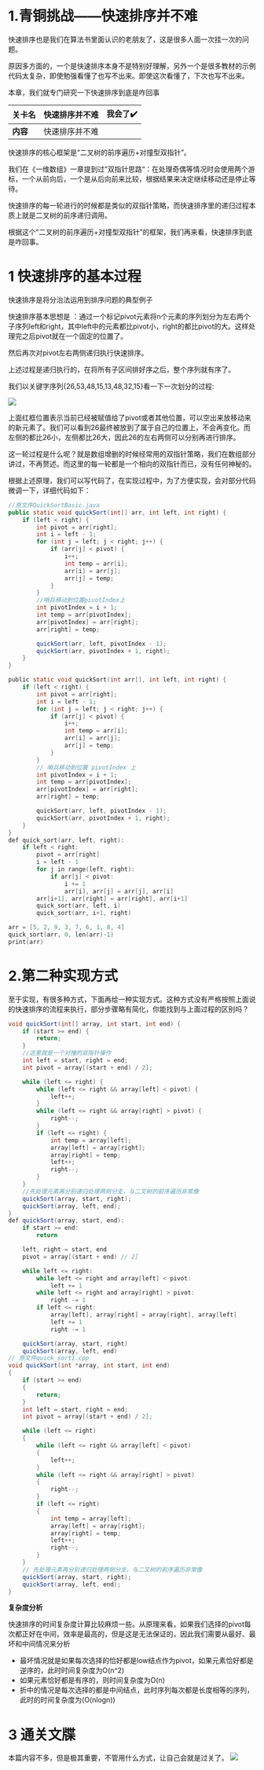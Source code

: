 # 1.青铜挑战——快速排序并不难

快速排序也是我们在算法书里面认识的老朋友了，这是很多人面一次挂一次的问题。

原因多方面的，一个是快速排序本身不是特别好理解，另外一个是很多教材的示例代码太复杂，即使勉强看懂了也写不出来。即使这次看懂了，下次也写不出来。

本章，我们就专门研究一下快速排序到底是咋回事



| **关卡名** | 快速排序并不难 | 我会了✔️ |
| ---------- | -------------- | ------- |
| **内容**   | 快速排序并不难 |         |

快速排序的核心框架是“二叉树的前序遍历+对撞型双指针”。

我们在《一维数组》一章提到过”双指针思路“：在处理奇偶等情况时会使用两个游标，一个从前向后，一个是从后向前来比较，根据结果来决定继续移动还是停止等待。

快速排序的每一轮进行的时候都是类似的双指针策略，而快速排序里的递归过程本质上就是二叉树的前序递归调用。

根据这个“二叉树的前序遍历+对撞型双指针”的框架，我们再来看，快速排序到底是咋回事。

# 1 快速排序的基本过程

快速排序是将分治法运用到排序问题的典型例子

快速排序基本思想是 ：通过一个标记pivot元素将n个元素的序列划分为左右两个子序列left和right，其中left中的元素都比pivot小，right的都比pivot的大。这样处理完之后pivot就在一个固定的位置了。

然后再次对pivot左右两侧递归执行快速排序。

上述过程是递归执行的，在将所有子区间排好序之后，整个序列就有序了。

我们以关键字序列{26,53,48,15,13,48,32,15}看一下一次划分的过程:

![](https://pic.yupi.icu/5563/202311211456382.png)

上面红框位置表示当前已经被赋值给了pivot或者其他位置，可以空出来放移动来的新元素了。我们可以看到26最终被放到了属于自己的位置上，不会再变化。而左侧的都比26小，左侧都比26大，因此26的左右两侧可以分别再进行排序。

这一轮过程是什么呢？就是数组增删的时候经常用的双指针策略，我们在数组部分讲过，不再赘述。而这里的每一轮都是一个相向的双指针而已，没有任何神秘的。

根据上述原理，我们可以写代码了，在实现过程中，为了方便实现，会对部分代码微调一下，详细代码如下：

```java
//原文件QuickSortBasic.java
public static void quickSort(int[] arr, int left, int right) {
    if (left < right) {
        int pivot = arr[right];
        int i = left - 1;
        for (int j = left; j < right; j++) {
            if (arr[j] < pivot) {
                i++;
                int temp = arr[i];
                arr[i] = arr[j];
                arr[j] = temp;
            }
        }
        //哨兵移动到位置pivotIndex上
        int pivotIndex = i + 1;
        int temp = arr[pivotIndex];
        arr[pivotIndex] = arr[right];
        arr[right] = temp;

        quickSort(arr, left, pivotIndex - 1);
        quickSort(arr, pivotIndex + 1, right);
    }
}
```

 

```c
public static void quickSort(int arr[], int left, int right) {
    if (left < right) {
        int pivot = arr[right];
        int i = left - 1;
        for (int j = left; j < right; j++) {
            if (arr[j] < pivot) {
                i++;
                int temp = arr[i];
                arr[i] = arr[j];
                arr[j] = temp;
            }
        }
        // 哨兵移动到位置 pivotIndex 上
        int pivotIndex = i + 1;
        int temp = arr[pivotIndex];
        arr[pivotIndex] = arr[right];
        arr[right] = temp;

        quickSort(arr, left, pivotIndex - 1);
        quickSort(arr, pivotIndex + 1, right);
    }
}
def quick_sort(arr, left, right):
    if left < right:
        pivot = arr[right]
        i = left - 1
        for j in range(left, right):
            if arr[j] < pivot:
                i += 1
                arr[i], arr[j] = arr[j], arr[i]
        arr[i+1], arr[right] = arr[right], arr[i+1]
        quick_sort(arr, left, i)
        quick_sort(arr, i+1, right)

arr = [5, 2, 9, 3, 7, 6, 1, 8, 4]
quick_sort(arr, 0, len(arr)-1)
print(arr)
```

# 2.第二种实现方式

至于实现，有很多种方式，下面再给一种实现方式。这种方式没有严格按照上面说的快速排序的流程来执行，部分步骤略有简化，你能找到与上面过程的区别吗？

```java
void quickSort(int[] array, int start, int end) {
    if (start >= end) {
        return;
    }
    //这里就是一个对撞的双指针操作
    int left = start, right = end;
    int pivot = array[(start + end) / 2];

    while (left <= right) {
        while (left <= right && array[left] < pivot) {
            left++;
        }
        while (left <= right && array[right] > pivot) {
            right--;
        }
        if (left <= right) {
            int temp = array[left];
            array[left] = array[right];
            array[right] = temp;
            left++;
            right--;
        }
    }
    //先处理元素再分别递归处理两侧分支，与二叉树的前序遍历非常像
    quickSort(array, start, right);
    quickSort(array, left, end);   
}
def quickSort(array, start, end):
    if start >= end:
        return

    left, right = start, end
    pivot = array[(start + end) // 2]

    while left <= right:
        while left <= right and array[left] < pivot:
            left += 1
        while left <= right and array[right] > pivot:
            right -= 1
        if left <= right:
            array[left], array[right] = array[right], array[left]
            left += 1
            right -= 1

    quickSort(array, start, right)
    quickSort(array, left, end)
// 原文件quick_sort1.cpp
void quickSort(int *array, int start, int end)
{
    if (start >= end)
    {
        return;
    }
    int left = start, right = end;
    int pivot = array[(start + end) / 2];

    while (left <= right)
    {
        while (left <= right && array[left] < pivot)
        {
            left++;
        }
        while (left <= right && array[right] > pivot)
        {
            right--;
        }
        if (left <= right)
        {
            int temp = array[left];
            array[left] = array[right];
            array[right] = temp;
            left++;
            right--;
        }
    }
    // 先处理元素再分别递归处理两侧分支，与二叉树的前序遍历非常像
    quickSort(array, start, right);
    quickSort(array, left, end);
}
```



**复杂度分析**

快速排序的时间复杂度计算比较麻烦一些。从原理来看，如果我们选择的pivot每次都正好在中间，效率是最高的，但是这是无法保证的，因此我们需要从最好、最坏和中间情况来分析

- 最坏情况就是如果每次选择的恰好都是low结点作为pivot，如果元素恰好都是逆序的，此时时间复杂度为O(n^2)
- 如果元素恰好都是有序的，则时间复杂度为O(n)
- 折中的情况是每次选择的都是中间结点，此时序列每次都是长度相等的序列，此时的时间复杂度为(O(nlogn))

# 3 通关文牒

本篇内容不多，但是极其重要，不管用什么方式，让自己会就是过关了。
![](https://pic.yupi.icu/5563/202311211456356.png)